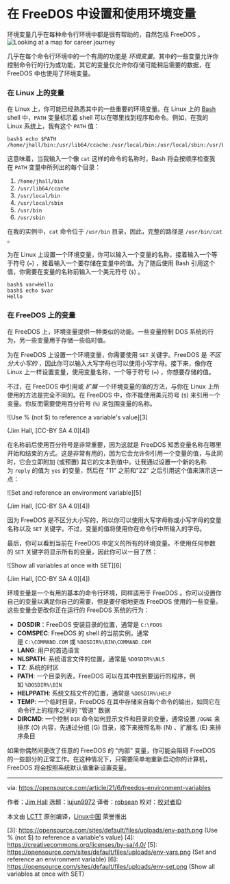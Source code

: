 [#]: subject: (Set and use environment variables in FreeDOS)
[#]: via: (https://opensource.com/article/21/6/freedos-environment-variables)
[#]: author: (Jim Hall https://opensource.com/users/jim-hall)
[#]: collector: (lujun9972)
[#]: translator: (robsean)
[#]: reviewer: ( )
[#]: publisher: ( )
[#]: url: ( )

在 FreeDOS 中设置和使用环境变量
======
环境变量几乎在每种命令行环境中都是很有帮助的，自然包括 FreeDOS 。
![Looking at a map for career journey][1]

几乎在每个命令行环境中的一个有用的功能是 _环境变量_。其中的一些变量允许你控制命令行的行为或功能，其它的变量仅允许你存储可能稍后需要的数据，在 FreeDOS 中也使用了环境变量。

### 在 Linux 上的变量

在 Linux 上，你可能已经熟悉其中的一些重要的环境变量。在 Linux 上的 [Bash][2] shell 中，`PATH` 变量标示着 shell 可以在哪里找到程序和命令。例如，在我的 Linux 系统上，我有这个 `PATH` 值：


```
bash$ echo $PATH
/home/jhall/bin:/usr/lib64/ccache:/usr/local/bin:/usr/local/sbin:/usr/bin:/usr/sbin
```

这意味着，当我输入一个像 `cat` 这样的命令的名称时，Bash 将会按顺序检查我在 `PATH` 变量中所列出的每个目录：

  1. `/home/jhall/bin`
  2. `/usr/lib64/ccache`
  3. `/usr/local/bin`
  4. `/usr/local/sbin`
  5. `/usr/bin`
  6. `/usr/sbin`



在我的实例中，`cat` 命令位于 `/usr/bin` 目录，因此，完整的路径是 `/usr/bin/cat` 。

为在 Linux 上设置一个环境变量，你可以输入一个变量的名称，接着输入一个等于符号 (`=`) ，接着输入一个要存储在变量中的值。为了随后使用 Bash 引用这个值，你需要在变量的名称前输入一个美元符号 (`$`) 。


```
bash$ var=Hello
bash$ echo $var
Hello
```

### 在 FreeDOS 上的变量

在 FreeDOS 上，环境变量提供一种类似的功能。一些变量控制 DOS 系统的行为，另一些变量用于存储一些临时值。

为在 FreeDOS 上设置一个环境变量，你需要使用 `SET` 关键字。FreeDOS 是 _不区分大小写的_ ，因此你可以输入大写字母也可以使用小写字母。接下来，像你在 Linux 上一样设置变量，使用变量名称，一个等于符号 (`=`) ，你想要存储的值。

不过，在 FreeDOS 中引用或 _扩展_ 一个环境变量的值的方法，与你在 Linux 上所使用的方法是完全不同的。在 FreeDOS 中，你不能使用美元符号 (`$`) 来引用一个变量。你反而需要使用百分符号 (`%`) 来包围变量的名称。

![Use % \(not $\) to reference a variable's value][3]

(Jim Hall, [CC-BY SA 4.0][4])

在名称前后使用百分符号是非常重要，因为这就是 FreeDOS 知悉变量名称在哪里开始和结束的方式。这是非常有用的，因为它会允许你引用一个变量的值，与此同时，它会立即附加 (或预置) 其它的文本到值中。让我通过设置一个新的名称为 `reply` 的值为 `yes` 的变量，然后在 "11" 之前和"22" 之后引用这个值来演示这一点：

![Set and reference an environment variable][5]

(Jim Hall, [CC-BY SA 4.0][4])

因为 FreeDOS 是不区分大小写的，所以你可以使用大写字母称或小写字母的变量名称以及 `SET` 关键字。不过，变量的值将使用你在命令行中所输入的字母。

最后，你可以看到当前在 FreeDOS 中定义的所有的环境变量。不使用任何参数的 `SET` 关键字将显示所有的变量，因此你可以一目了然：

![Show all variables at once with SET][6]

(Jim Hall, [CC-BY SA 4.0][4])

环境变量是一个有用的基本的命令行环境，同样适用于 FreeDOS 。你可以设置你自己的变量以满足你自己的需要，但是要仔细地更改 FreeDOS 使用的一些变量。这些变量会更改你正在运行的 FreeDOS 系统的行为：

  * **DOSDIR**：FreeDOS 安装目录的位置，通常是 `C:\FDOS`
  * **COMSPEC**: FreeDOS 的 shell 的当前实例，通常是 `C:\COMMAND.COM` 或 `%DOSDIR%\BIN\COMMAND.COM`
  * **LANG**: 用户的首选语言
  * **NLSPATH**: 系统语言文件的位置，通常是 `%DOSDIR%\NLS` 
  * **TZ**: 系统的时区
  * **PATH**: 一个目录列表，FreeDOS 可以在其中找到要运行的程序，例如 `%DOSDIR%\BIN`
  * **HELPPATH**: 系统文档文件的位置，通常是 `%DOSDIR%\HELP`
  * **TEMP**: 一个临时目录，FreeDOS 在其中存储来自每个命令的输出，如同它在命令行上的程序之间的 "管道" 数据
  * **DIRCMD**: 一个控制 `DIR` 命令如何显示文件和目录的变量，通常设置 `/OGNE` 来排序 (O) 内容，先通过分组 (G) 目录，接下来按照名称 (N) 、扩展名 (E) 来排序条目



如果你偶然间更改了任意的 FreeDOS 的 "内部" 变量，你可能会阻碍 FreeDOS 的一些部分的正常工作。在这种情况下，只需要简单地重新启动你的计算机，FreeDOS 将会按照系统默认值重新设置变量。

--------------------------------------------------------------------------------

via: https://opensource.com/article/21/6/freedos-environment-variables

作者：[Jim Hall][a]
选题：[lujun9972][b]
译者：[robsean](https://github.com/robsean)
校对：[校对者ID](https://github.com/校对者ID)

本文由 [LCTT](https://github.com/LCTT/TranslateProject) 原创编译，[Linux中国](https://linux.cn/) 荣誉推出

[a]: https://opensource.com/users/jim-hall
[b]: https://github.com/lujun9972
[1]: https://opensource.com/sites/default/files/styles/image-full-size/public/lead-images/career_journey_road_gps_path_map_520.png?itok=PpL6jJgY (Looking at a map for career journey)
[2]: https://opensource.com/article/19/8/using-variables-bash
[3]: https://opensource.com/sites/default/files/uploads/env-path.png (Use % (not $) to reference a variable's value)
[4]: https://creativecommons.org/licenses/by-sa/4.0/
[5]: https://opensource.com/sites/default/files/uploads/env-vars.png (Set and reference an environment variable)
[6]: https://opensource.com/sites/default/files/uploads/env-set.png (Show all variables at once with SET)
